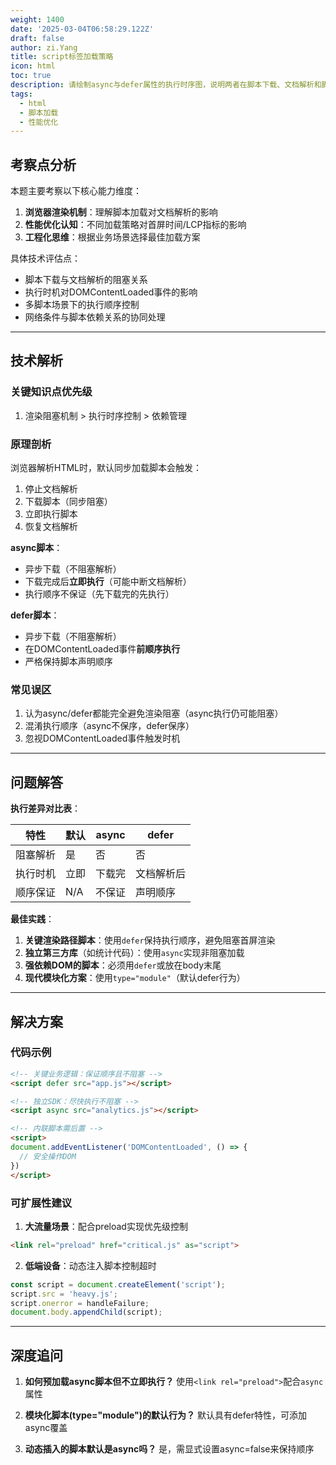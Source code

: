 ```yaml
---
weight: 1400
date: '2025-03-04T06:58:29.122Z'
draft: false
author: zi.Yang
title: script标签加载策略
icon: html
toc: true
description: 请绘制async与defer属性的执行时序图，说明两者在脚本下载、文档解析和脚本执行阶段的差异，并给出不同场景下的最佳实践建议。
tags:
  - html
  - 脚本加载
  - 性能优化
---
```


## 考察点分析

本题主要考察以下核心能力维度：

1. **浏览器渲染机制**：理解脚本加载对文档解析的影响
2. **性能优化认知**：不同加载策略对首屏时间/LCP指标的影响
3. **工程化思维**：根据业务场景选择最佳加载方案

具体技术评估点：

- 脚本下载与文档解析的阻塞关系
- 执行时机对DOMContentLoaded事件的影响
- 多脚本场景下的执行顺序控制
- 网络条件与脚本依赖关系的协同处理

---

## 技术解析

### 关键知识点优先级

1. 渲染阻塞机制 > 执行时序控制 > 依赖管理

### 原理剖析

浏览器解析HTML时，默认同步加载脚本会触发：

1. 停止文档解析
2. 下载脚本（同步阻塞）
3. 立即执行脚本
4. 恢复文档解析

**async脚本**：

- 异步下载（不阻塞解析）
- 下载完成后**立即执行**（可能中断文档解析）
- 执行顺序不保证（先下载完的先执行）

**defer脚本**：

- 异步下载（不阻塞解析）
- 在DOMContentLoaded事件**前顺序执行**
- 严格保持脚本声明顺序

### 常见误区

1. 认为async/defer都能完全避免渲染阻塞（async执行仍可能阻塞）
2. 混淆执行顺序（async不保序，defer保序）
3. 忽视DOMContentLoaded事件触发时机

---

## 问题解答

**执行差异对比表**：

| 特性        | 默认   | async  | defer     |
|---------------|--------|--------|-----------|
| 阻塞解析       | 是     | 否     | 否        |
| 执行时机       | 立即   | 下载完 | 文档解析后 |
| 顺序保证       | N/A    | 不保证 | 声明顺序  |

**最佳实践**：

1. **关键渲染路径脚本**：使用`defer`保持执行顺序，避免阻塞首屏渲染
2. **独立第三方库**（如统计代码）：使用`async`实现非阻塞加载
3. **强依赖DOM的脚本**：必须用`defer`或放在body末尾
4. **现代模块化方案**：使用`type="module"`（默认defer行为）

---

## 解决方案

### 代码示例

```html
<!-- 关键业务逻辑：保证顺序且不阻塞 -->
<script defer src="app.js"></script>

<!-- 独立SDK：尽快执行不阻塞 -->
<script async src="analytics.js"></script>

<!-- 内联脚本需后置 -->
<script>
document.addEventListener('DOMContentLoaded', () => {
  // 安全操作DOM
})
</script>
```

### 可扩展性建议

1. **大流量场景**：配合preload实现优先级控制

```html
<link rel="preload" href="critical.js" as="script">
```

2. **低端设备**：动态注入脚本控制超时

```javascript
const script = document.createElement('script');
script.src = 'heavy.js';
script.onerror = handleFailure;
document.body.appendChild(script);
```

---

## 深度追问

1. **如何预加载async脚本但不立即执行？**
   使用`<link rel="preload">`配合`async`属性

2. **模块化脚本(type="module")的默认行为？**
   默认具有defer特性，可添加async覆盖

3. **动态插入的脚本默认是async吗？**
   是，需显式设置async=false来保持顺序
